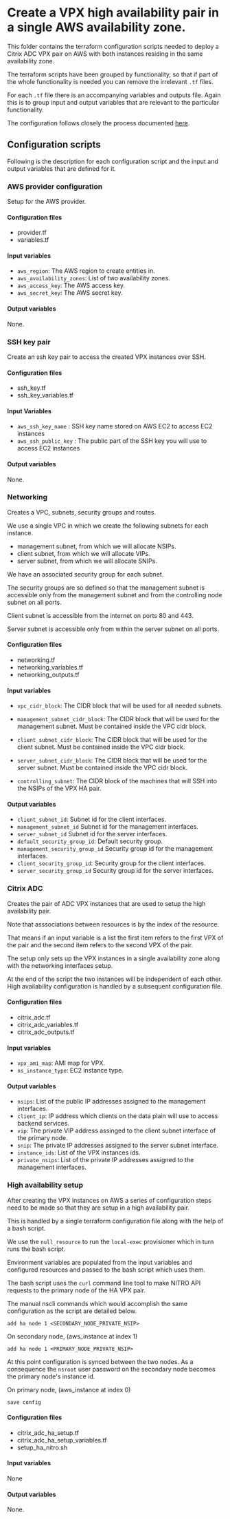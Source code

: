 # Create a VPX high availability pair in a single AWS availability zone.

This folder contains the terraform configuration scripts needed to
deploy a Citrix ADC VPX pair on AWS with both instances residing in the
same availability zone.

The terraform scripts have been grouped by functionality, so that if
part of the whole functionality is needed you can remove the irrelevant
`.tf` files.

For each `.tf` file there is an accompanying variables and outputs file.
Again this is to group input and output variables that are relevant to
the particular functionality.

The configuration follows closely the process documented [here](https://docs.citrix.com/en-us/citrix-adc/12-1/deploying-vpx/deploy-aws/vpx-aws-ha.html).

## Configuration scripts

Following is the description for each configuration script and the
input and output variables that are defined for it.

### AWS provider configuration

Setup for the AWS provider.

#### Configuration files

* provider.tf
* variables.tf

#### Input variables

* `aws_region`:  The AWS region to create entities in.
* `aws_availability_zones`: List of two availability zones.
* `aws_access_key`: The AWS access key.
* `aws_secret_key`: The AWS secret key.

#### Output variables

None.

### SSH key pair

Create an ssh key pair to access the created VPX instances over SSH.

#### Configuration files

* ssh\_key.tf 
* ssh\_key\_variables.tf

#### Input Variables

* `aws_ssh_key_name` : SSH key name stored on AWS EC2 to access EC2 instances
* `aws_ssh_public_key` :  The public part of the SSH key you will use to access EC2 instances

#### Output variables

None.

### Networking

Creates a VPC, subnets, security groups and routes.

We use a single VPC in which we create the following subnets for each instance.

* management subnet, from which we will allocate NSIPs.
* client subnet, from which we will allocate VIPs.
* server subnet, from which we will allocate SNIPs.

We have an associated security group for each subnet.

The security groups are so defined so that the management subnet is
accessible only from the management subnet and from the controlling
node subnet on all ports.

Client subnet is accessible from the internet on ports 80 and 443.

Server subnet is accessible only from within the server subnet on all ports.

#### Configuration files

* networking.tf
* networking\_variables.tf
* networking\_outputs.tf

#### Input variables

* `vpc_cidr_block`: The CIDR block that will be used for all needed subnets.

* `management_subnet_cidr_block`: The CIDR block that will be used for the management subnet. Must be contained inside the VPC cidr block.
* `client_subnet_cidr_block`: The CIDR block that will be used for the client subnet. Must be contained inside the VPC cidr block.
* `server_subnet_cidr_block`: The CIDR block that will be used for the server subnet. Must be contained inside the VPC cidr block.
* `controlling_subnet`: The CIDR block of the machines that will SSH into the NSIPs of the VPX HA pair.

#### Output variables

* `client_subnet_id`: Subnet id for the client interfaces.
* `management_subnet_id` Subnet id for the management interfaces.
* `server_subnet_id` Subnet id for the server interfaces.
* `default_security_group_id`: Default security group.
* `management_security_group_id` Security group id for the management interfaces.
* `client_security_group_id`: Security group for the client interfaces.
* `server_security_group_id` Security group id for the server interfaces.

### Citrix ADC

Creates the pair of ADC VPX instances that are used to setup the high availability pair.

Note that asssociations between resources is by the index of the resource.

That means if an input variable is a list the first item refers to the first VPX of the pair
and the second item refers to the second VPX of the pair.

The setup only sets up the VPX instances in a single availability zone along with the
networking interfaces setup.

At the end of the script the two instances will be independent of each other.
High availability configuration is handled by a subsequent configuration file.

#### Configuration files

* citrix\_adc.tf
* citrix\_adc\_variables.tf
* citrix\_adc\_outputs.tf

#### Input variables

* `vpx_ami_map`: AMI map for VPX.
* `ns_instance_type`: EC2 instance type.

#### Output variables

* `nsips`: List of the public IP addresses assigned to the management interfaces.
* `client_ip`: IP address which clients on the data plain will use to access backend services.
* `vip`: The private VIP address assinged to the client subnet interface of the primary node.
* `snip`: The private IP addresses assigned to the server subnet interface.
* `instance_ids`: List of the VPX instances ids.
* `private_nsips`: List of the private IP addresses assigned to the management interfaces.


### High availability setup

After creating the VPX instances on AWS a series of configuration steps need
to be made so that they are setup in a high availability pair.

This is handled by a single terraform configuration file along with the
help of a bash script.

We use the `null_resource` to run the `local-exec` provisioner which in turn
runs the bash script.

Environment variables are populated from the input variables and configured resources and
passed to the bash script which uses them.

The bash script uses the `curl` command line tool to make NITRO API requests
to the primary node of the HA VPX pair.

The manual nscli commands which would accomplish the same configuration as the script are detailed below.

```
add ha node 1 <SECONDARY_NODE_PRIVATE_NSIP>

```

On secondary node, (aws\_instance at index 1)

```
add ha node 1 <PRIMARY_NODE_PRIVATE_NSIP>
```
At this point configuration is synced between the two nodes.
As a consequence the `nsroot` user password on the secondary node
becomes the primary node's instance id.

On primary node, (aws\_instance at index 0)
```
save config
```

#### Configuration files 

* citrix\_adc\_ha\_setup.tf 
* citrix\_adc\_ha\_setup\_variables.tf
* setup\_ha\_nitro.sh

#### Input variables

None

#### Output variables

None.
